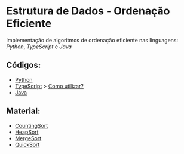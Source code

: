 # Estrutura de Dados - Ordenação Eficiente

Implementação de algoritmos de ordenação eficiente nas linguagens: *Python*, *TypeScript* e *Java*

## Códigos:

- [Python](./src/python/)
- [TypeScript](./src/typescript/) > [Como utilizar?](./markdown/compilar-typescript.md)
- [Java](./src/java/)

## Material:

- [CountingSort](./markdown/countingsort.md)
- [HeapSort](./markdown/heapsort.md)
- [MergeSort](./markdown/mergesort.md)
- [QuickSort](./markdown/quicksort.md)